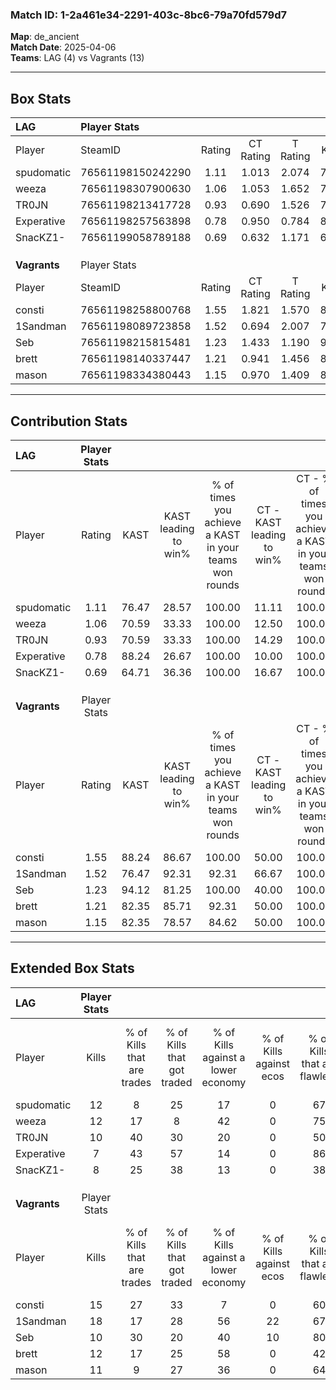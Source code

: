 ### Match ID: 1-2a461e34-2291-403c-8bc6-79a70fd579d7  
**Map**: de_ancient  
**Match Date**: 2025-04-06  
**Teams**: LAG (4) vs Vagrants (13)  

---  

## Box Stats  

| **LAG**      | Player Stats      |        |           |          |       |      |       |         |        |      |     |
| :- | :- | :-: | :-: | :-: | :-: | :-: | :-: | :-: | :-: | :-: | :-: |
| Player       | SteamID           | Rating | CT Rating | T Rating | KAST  | ADR  | Kills | Assists | Deaths | K/D  | HS% |
| spudomatic   | 76561198150242290 |  1.11  |   1.013   |  2.074   | 76.47 | 83.9 |  12   |    4    |   13   | 0.92 | 25  |
| weeza        | 76561198307900630 |  1.06  |   1.053   |  1.652   | 70.59 | 92.0 |  12   |    3    |   14   | 0.86 | 25  |
| TR0JN        | 76561198213417728 |  0.93  |   0.690   |  1.526   | 70.59 | 66.8 |  10   |    2    |   12   | 0.83 | 30  |
| Experative   | 76561198257563898 |  0.78  |   0.950   |  0.784   | 88.24 | 32.4 |   7   |    3    |   13   | 0.54 | 28  |
| SnacKZ1-     | 76561199058789188 |  0.69  |   0.632   |  1.171   | 64.71 | 53.1 |   8   |    4    |   14   | 0.57 | 25  |
|              |                   |        |           |          |       |      |       |         |        |      |     |
|              |                   |        |           |          |       |      |       |         |        |      |     |
|              |                   |        |           |          |       |      |       |         |        |      |     |
| **Vagrants** | Player Stats      |        |           |          |       |      |       |         |        |      |     |
| Player       | SteamID           | Rating | CT Rating | T Rating | KAST  | ADR  | Kills | Assists | Deaths | K/D  | HS% |
| consti       | 76561198258800768 |  1.55  |   1.821   |  1.570   | 88.24 | 98.3 |  15   |    3    |   8    | 1.88 | 60  |
| 1Sandman     | 76561198089723858 |  1.52  |   0.694   |  2.007   | 76.47 | 99.4 |  18   |    2    |   11   | 1.64 | 38  |
| Seb          | 76561198215815481 |  1.23  |   1.433   |  1.190   | 94.12 | 55.5 |  10   |    2    |   7    | 1.43 | 50  |
| brett        | 76561198140337447 |  1.21  |   0.941   |  1.456   | 82.35 | 80.9 |  12   |    4    |   11   | 1.09 | 50  |
| mason        | 76561198334380443 |  1.15  |   0.970   |  1.409   | 82.35 | 85.4 |  11   |    6    |   12   | 0.92 | 54  |
---  

## Contribution Stats  

| **LAG**      | Player Stats |       |                      |                                                        |                           |                                                             |                          |                                                            |
| :- | :-: | :-: | :-: | :-: | :-: | :-: | :-: | :-: |
| Player       |    Rating    | KAST  | KAST leading to win% | % of times you achieve a KAST in your teams won rounds | CT - KAST leading to win% | CT - % of times you achieve a KAST in your teams won rounds | T - KAST leading to win% | T - % of times you achieve a KAST in your teams won rounds |
| spudomatic   |     1.11     | 76.47 |        28.57         |                         100.00                         |           11.11           |                           100.00                            |          60.00           |                           100.00                           |
| weeza        |     1.06     | 70.59 |        33.33         |                         100.00                         |           12.50           |                           100.00                            |          75.00           |                           100.00                           |
| TR0JN        |     0.93     | 70.59 |        33.33         |                         100.00                         |           14.29           |                           100.00                            |          60.00           |                           100.00                           |
| Experative   |     0.78     | 88.24 |        26.67         |                         100.00                         |           10.00           |                           100.00                            |          60.00           |                           100.00                           |
| SnacKZ1-     |     0.69     | 64.71 |        36.36         |                         100.00                         |           16.67           |                           100.00                            |          60.00           |                           100.00                           |
|              |              |       |                      |                                                        |                           |                                                             |                          |                                                            |
|              |              |       |                      |                                                        |                           |                                                             |                          |                                                            |
|              |              |       |                      |                                                        |                           |                                                             |                          |                                                            |
| **Vagrants** | Player Stats |       |                      |                                                        |                           |                                                             |                          |                                                            |
| Player       |    Rating    | KAST  | KAST leading to win% | % of times you achieve a KAST in your teams won rounds | CT - KAST leading to win% | CT - % of times you achieve a KAST in your teams won rounds | T - KAST leading to win% | T - % of times you achieve a KAST in your teams won rounds |
| consti       |     1.55     | 88.24 |        86.67         |                         100.00                         |           50.00           |                           100.00                            |          100.00          |                           100.00                           |
| 1Sandman     |     1.52     | 76.47 |        92.31         |                         92.31                          |           66.67           |                           100.00                            |          100.00          |                           90.91                            |
| Seb          |     1.23     | 94.12 |        81.25         |                         100.00                         |           40.00           |                           100.00                            |          100.00          |                           100.00                           |
| brett        |     1.21     | 82.35 |        85.71         |                         92.31                          |           50.00           |                           100.00                            |          100.00          |                           90.91                            |
| mason        |     1.15     | 82.35 |        78.57         |                         84.62                          |           50.00           |                           100.00                            |          90.00           |                           81.82                            |
---  

## Extended Box Stats  

| **LAG**      | Player Stats |                            |                            |                                    |                         |                              |                                 |        |                             |                                     |                          |                               |                            |
| :- | :-: | :-: | :-: | :-: | :-: | :-: | :-: | :-: | :-: | :-: | :-: | :-: | :-: |
| Player       |    Kills     | % of Kills that are trades | % of Kills that got traded | % of Kills against a lower economy | % of Kills against ecos | % of Kills that are flawless | % of Kills that are close duels | Deaths | % of Deaths that get traded | % of Deaths against a lower economy | % of Deaths against ecos | % of Deaths that are flawless | % of Deaths that are close |
| spudomatic   |      12      |             8              |             25             |                 17                 |            0            |              67              |                8                |   13   |             38              |                 15                  |            0             |              69               |             8              |
| weeza        |      12      |             17             |             8              |                 42                 |            0            |              75              |                0                |   14   |             36              |                 14                  |            0             |              43               |             21             |
| TR0JN        |      10      |             40             |             30             |                 20                 |            0            |              50              |               10                |   12   |              0              |                  8                  |            0             |              58               |             17             |
| Experative   |      7       |             43             |             57             |                 14                 |            0            |              86              |                0                |   13   |             38              |                 15                  |            0             |              77               |             0              |
| SnacKZ1-     |      8       |             25             |             38             |                 13                 |            0            |              38              |               25                |   14   |             21              |                 21                  |            0             |              71               |             7              |
|              |              |                            |                            |                                    |                         |                              |                                 |        |                             |                                     |                          |                               |                            |
|              |              |                            |                            |                                    |                         |                              |                                 |        |                             |                                     |                          |                               |                            |
|              |              |                            |                            |                                    |                         |                              |                                 |        |                             |                                     |                          |                               |                            |
| **Vagrants** | Player Stats |                            |                            |                                    |                         |                              |                                 |        |                             |                                     |                          |                               |                            |
| Player       |    Kills     | % of Kills that are trades | % of Kills that got traded | % of Kills against a lower economy | % of Kills against ecos | % of Kills that are flawless | % of Kills that are close duels | Deaths | % of Deaths that get traded | % of Deaths against a lower economy | % of Deaths against ecos | % of Deaths that are flawless | % of Deaths that are close |
| consti       |      15      |             27             |             33             |                 7                  |            0            |              60              |                0                |   8    |             38              |                 63                  |            0             |              63               |             25             |
| 1Sandman     |      18      |             17             |             28             |                 56                 |           22            |              67              |               11                |   11   |             27              |                 45                  |            0             |              73               |             9              |
| Seb          |      10      |             30             |             20             |                 40                 |           10            |              80              |               20                |   7    |             14              |                 43                  |            0             |              71               |             14             |
| brett        |      12      |             17             |             25             |                 58                 |            0            |              42              |               17                |   11   |             27              |                 27                  |            0             |              64               |             0              |
| mason        |      11      |             9              |             27             |                 36                 |            0            |              64              |                9                |   12   |             33              |                 50                  |            8             |              50               |             0              |
